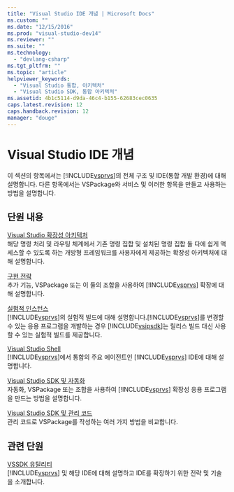 ```yaml
---
title: "Visual Studio IDE 개념 | Microsoft Docs"
ms.custom: ""
ms.date: "12/15/2016"
ms.prod: "visual-studio-dev14"
ms.reviewer: ""
ms.suite: ""
ms.technology: 
  - "devlang-csharp"
ms.tgt_pltfrm: ""
ms.topic: "article"
helpviewer_keywords: 
  - "Visual Studio 통합, 아키텍처"
  - "Visual Studio SDK, 통합 아키텍처"
ms.assetid: 4b1c5114-d9da-46c4-b155-62683cec0635
caps.latest.revision: 12
caps.handback.revision: 12
manager: "douge"
---
```

# Visual Studio IDE 개념
이 섹션의 항목에서는 [!INCLUDE[vsprvs](../assembler/masm/includes/vsprvs_md.md)]의 전체 구조 및 IDE\(통합 개발 환경\)에 대해 설명합니다. 다른 항목에서는 VSPackage와 서비스 및 이러한 항목을 만들고 사용하는 방법을 설명합니다.  
  
## 단원 내용  
 [Visual Studio 확장성 아키텍처](../misc/visual-studio-extensibility-architecture.md)  
 해당 명령 처리 및 라우팅 체계에서 기존 명령 집합 및 설치된 명령 집합 둘 다에 쉽게 액세스할 수 있도록 하는 개방형 프레임워크를 사용자에게 제공하는 확장성 아키텍처에 대해 설명합니다.  
  
 [구현 전략](../misc/implementation-strategies.md)  
 추가 기능, VSPackage 또는 이 둘의 조합을 사용하여 [!INCLUDE[vsprvs](../assembler/masm/includes/vsprvs_md.md)] 확장에 대해 설명합니다.  
  
 [실험적 인스턴스](../Topic/The%20Experimental%20Instance.md)  
 [!INCLUDE[vsprvs](../assembler/masm/includes/vsprvs_md.md)]의 실험적 빌드에 대해 설명합니다.[!INCLUDE[vsprvs](../assembler/masm/includes/vsprvs_md.md)]를 변경할 수 있는 응용 프로그램을 개발하는 경우 [!INCLUDE[vsipsdk](../mfc/includes/vsipsdk_md.md)]는 릴리스 빌드 대신 사용할 수 있는 실험적 빌드를 제공합니다.  
  
 [Visual Studio Shell](../Topic/Visual%20Studio%20Shell.md)  
 [!INCLUDE[vsprvs](../assembler/masm/includes/vsprvs_md.md)]에서 통합의 주요 에이전트인 [!INCLUDE[vsprvs](../assembler/masm/includes/vsprvs_md.md)] IDE에 대해 설명합니다.  
  
 [Visual Studio SDK 및 자동화](../Topic/Visual%20Studio%20SDK%20and%20Automation.md)  
 자동화, VSPackage 또는 조합을 사용하여 [!INCLUDE[vsprvs](../assembler/masm/includes/vsprvs_md.md)] 확장성 응용 프로그램을 만드는 방법을 설명합니다.  
  
 [Visual Studio SDK 및 관리 코드](../misc/visual-studio-sdk-and-managed-code.md)  
 관리 코드로 VSPackage를 작성하는 여러 가지 방법을 비교합니다.  
  
## 관련 단원  
 [VSSDK 유틸리티](../Topic/VSSDK%20Utilities.md)  
 [!INCLUDE[vsprvs](../assembler/masm/includes/vsprvs_md.md)] 및 해당 IDE에 대해 설명하고 IDE를 확장하기 위한 전략 및 기술을 소개합니다.